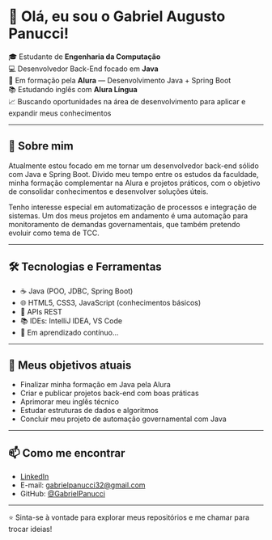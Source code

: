 # 👋 Olá, eu sou o Gabriel Augusto Panucci!

🎓 Estudante de **Engenharia da Computação**  
💻 Desenvolvedor Back-End focado em **Java**  
🚀 Em formação pela **Alura** — Desenvolvimento Java + Spring Boot  
📚 Estudando inglês com **Alura Língua**  
📈 Buscando oportunidades na área de desenvolvimento para aplicar e expandir meus conhecimentos

---

## 💼 Sobre mim

Atualmente estou focado em me tornar um desenvolvedor back-end sólido com Java e Spring Boot. Divido meu tempo entre os estudos da faculdade, minha formação complementar na Alura e projetos práticos, com o objetivo de consolidar conhecimentos e desenvolver soluções úteis.

Tenho interesse especial em automatização de processos e integração de sistemas. Um dos meus projetos em andamento é uma automação para monitoramento de demandas governamentais, que também pretendo evoluir como tema de TCC.

---

## 🛠️ Tecnologias e Ferramentas

- ☕ Java (POO, JDBC, Spring Boot)
- 🌐 HTML5, CSS3, JavaScript (conhecimentos básicos)
- 📡 APIs REST
- 📚 IDEs: IntelliJ IDEA, VS Code
- 🌱 Em aprendizado contínuo...

---

## 📌 Meus objetivos atuais

- Finalizar minha formação em Java pela Alura
- Criar e publicar projetos back-end com boas práticas
- Aprimorar meu inglês técnico
- Estudar estruturas de dados e algoritmos
- Concluir meu projeto de automação governamental com Java

---

## 📫 Como me encontrar

- [LinkedIn](https://www.linkedin.com/in/gabriel-panucci/) 
- E-mail: gabrielpanucci32@gmail.com  
- GitHub: [@GabrielPanucci](https://github.com/panucciGabriel)

---

⭐ Sinta-se à vontade para explorar meus repositórios e me chamar para trocar ideias!
